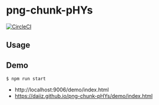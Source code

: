 # png-chunk-pHYs

[![CircleCI](https://circleci.com/gh/daiiz/png-chunk-pHYs/tree/master.svg?style=svg)](https://circleci.com/gh/daiiz/png-chunk-pHYs/tree/master)

## Usage

## Demo
```
$ npm run start
```
- http://localhost:9006/demo/index.html
- https://daiiz.github.io/png-chunk-pHYs/demo/index.html
